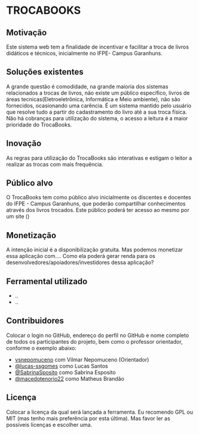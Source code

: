 # TROCABOOKS

## Motivação

Este sistema web tem a finalidade de incentivar e facilitar a troca de livros didáticos e técnicos, inicialmente no IFPE- Campus Garanhuns. 

## Soluções existentes

A grande questão é comodidade, na grande maioria dos sistemas relacionados a trocas de livros, não existe um público específico, livros de áreas tecnicas(Eletroeletrônica, Informática e Meio ambiente), não são fornecidos, ocasionando uma carência. É um sistema mantido pelo usuário que resolve tudo a partir do cadastramento do livro até a sua troca física. Não há cobranças para utilização do sistema, o acesso a leitura é a maior prioridade do TrocaBooks. 

## Inovação

As regras para utilização do TrocaBooks são interativas e estigam o leitor a realizar as trocas com mais frequência. 

## Público alvo

O TrocaBooks tem como público alvo inicialmente os discentes e docentes do IFPE - Campus Garanhuns, que poderão compartilhar conhecimentos através dos livros trocados. Este público poderá ter acesso ao mesmo por um site ()

## Monetização

A intenção inicial é a disponibilização gratuita. Mas podemos monetizar essa aplicação com.... Como ela poderá gerar
renda para os desenvolvedores/apoiadores/investidores dessa aplicação?

## Ferramental utilizado

- ..
- ..

## Contribuidores

Colocar o login no GitHub, endereço do perfil no GitHub e nome completo de todos
os participantes do projeto, bem como o professor orientador, conforme o exemplo
abaixo:
- [vsnepomuceno](https://github.com/vsnepomuceno) com  Vilmar Nepomuceno (Orientador)
- [@lucas-ssgomes](https://github.com/lucas-ssgomes) como Lucas Santos
- [@SabrinaSposito](https://github.com/SabrinaSposito) como Sabrina Esposito
- [@macedotenorio22](https://github.com/macedotenorio22) como Matheus Brandão




## Licença

Colocar a licença da qual será lançada a ferramenta. Eu recomendo GPL ou MIT
(mas tenho mais preferência por esta última). Mas favor ler as possíveis
licenças e escolher uma.

